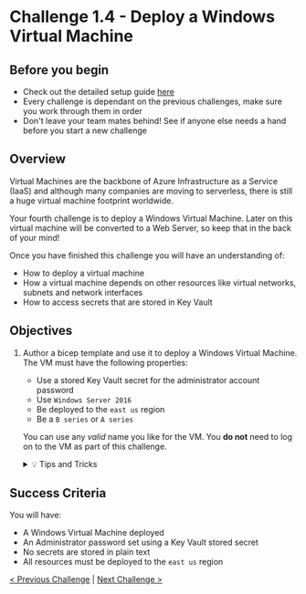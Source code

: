 # Challenge 1.4 - Deploy a Windows Virtual Machine

## Before you begin

* Check out the detailed setup guide [here](Setup/readme.md)
* Every challenge is dependant on the previous challenges, make sure you work through them in order
* Don't leave your team mates behind! See if anyone else needs a hand before you start a new challenge

## Overview

Virtual Machines are the backbone of Azure Infrastructure as a Service (IaaS) and although many companies are moving to serverless, there is still a huge virtual machine footprint worldwide.

Your fourth challenge is to deploy a Windows Virtual Machine. Later on this virtual machine will be converted to a Web Server, so keep that in the back of your mind!

Once you have finished this challenge you will have an understanding of:

* How to deploy a virtual machine
* How a virtual machine depends on other resources like virtual networks, subnets and network interfaces
* How to access secrets that are stored in Key Vault

## Objectives

1. Author a bicep template and use it to deploy a Windows Virtual Machine. The VM must have the following properties:
    * Use a stored Key Vault secret for the administrator account password
    * Use `Windows Server 2016`
    * Be deployed to the `east us` region
    * Be a `B series` or `A series`

    You can use any *valid* name you like for the VM.
    You **do not** need to log on to the VM as part of this challenge.

    <details>
    <summary>💡 Tips and Tricks</summary>
    <ul>
        <li>How can you reference a Key Vault secret in a Bicep template? [Hint](https://docs.microsoft.com/en-us/azure/azure-resource-manager/bicep/key-vault-parameter?tabs=azure-cli#reference-secrets-in-parameter-file)</li>
        <li>Some VM SKUs will be blocked by corporate policy, you need to select a valid SKU</li>
    </ul>
    </details>

## Success Criteria

You will have:
 - A Windows Virtual Machine deployed
 - An Administrator password set using a Key Vault stored secret
 - No secrets are stored in plain text
 - All resources must be deployed to the `east us` region

[< Previous Challenge](../1.3/readme.md) | [Next Challenge >](../1.5/readme.md)